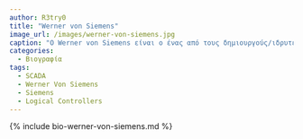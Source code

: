 ```yaml
---
author: R3try0
title: "Werner von Siemens"
image_url: /images/werner-von-siemens.jpg
caption: "Ο Werner von Siemens είναι ο ένας από τους δημιουργούς/ιδρυτές της εταιρίας Siemens όπου η siemens έχει ιδρύσει τα SCADA συστήματα SIMATIC."
categories:
  - Βιογραφία 
tags:
  - SCADA
  - Werner Von Siemens
  - Siemens
  - Logical Controllers
---
```


{% include bio-werner-von-siemens.md %}
